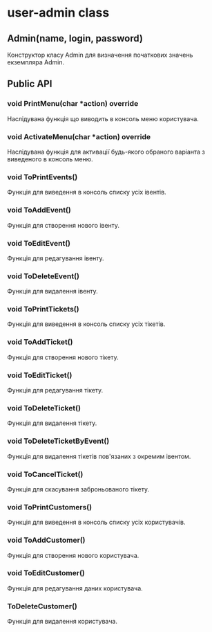# user-admin class

## Admin(name, login, password)

Конструктор класу Admin для визначення початкових значень екземпляра Admin.

## Public API

### void PrintMenu(char *action) override

Наслідувана функція що виводить в консоль меню користувача.

### void ActivateMenu(char *action) override

Наслідувана функція для активації будь-якого обраного варіанта з виведеного в консоль меню.

### void ToPrintEvents()

Функція для виведення в консоль списку усіх івентів.

### void ToAddEvent()

Функція для створення нового івенту.

### void ToEditEvent()

Функція для редагування івенту.

### void ToDeleteEvent()

Функція для видалення івенту.

### void ToPrintTickets()

Функція для виведення в консоль списку усіх тікетів.

### void ToAddTicket()

Функція для створення нового тікету.

### void ToEditTicket()

Функція для редагування тікету.

### void ToDeleteTicket()

Функція для видалення тікету.

### void ToDeleteTicketByEvent()

Функція для видалення тікетів пов'язаних з окремим івентом.

### void ToCancelTicket()

Функція для скасування заброньованого тікету.

### void ToPrintCustomers()

Функція для виведення в консоль списку усіх користувачів.

### void ToAddCustomer()

Функція для створення нового користувача.

### void ToEditCustomer()

Функція для редагування даних користувача.

### ToDeleteCustomer()

Функція для видалення користувача.
